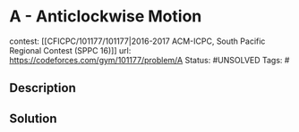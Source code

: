 # A - Anticlockwise Motion

contest: [[CFICPC/101177/101177|2016-2017 ACM-ICPC, South Pacific Regional Contest (SPPC 16)]]
url: https://codeforces.com/gym/101177/problem/A
Status: #UNSOLVED
Tags: #

## Description

## Solution

